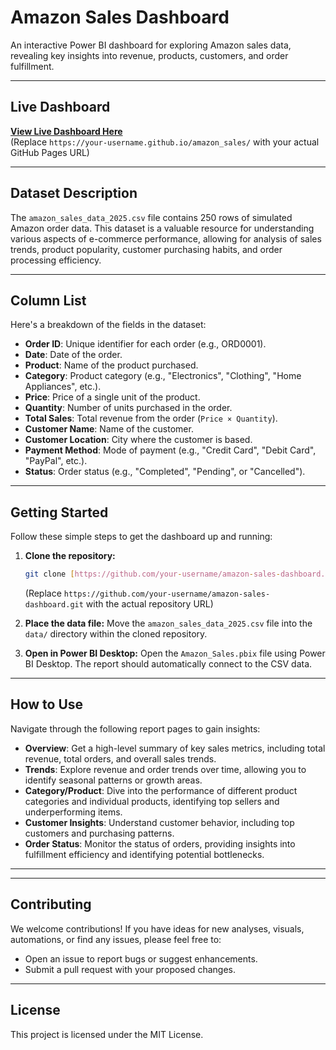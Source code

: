 # Amazon Sales Dashboard

An interactive Power BI dashboard for exploring Amazon sales data, revealing key insights into revenue, products, customers, and order fulfillment.

---
## Live Dashboard

<a href="https://longcherry1102.github.io/amazon_sales/" target="_blank"><b>View Live Dashboard Here</b></a><br>
(Replace `https://your-username.github.io/amazon_sales/` with your actual GitHub Pages URL)

---

## Dataset Description

The `amazon_sales_data_2025.csv` file contains 250 rows of simulated Amazon order data. This dataset is a valuable resource for understanding various aspects of e-commerce performance, allowing for analysis of sales trends, product popularity, customer purchasing habits, and order processing efficiency.

---

## Column List

Here's a breakdown of the fields in the dataset:

* **Order ID**: Unique identifier for each order (e.g., ORD0001).
* **Date**: Date of the order.
* **Product**: Name of the product purchased.
* **Category**: Product category (e.g., "Electronics", "Clothing", "Home Appliances", etc.).
* **Price**: Price of a single unit of the product.
* **Quantity**: Number of units purchased in the order.
* **Total Sales**: Total revenue from the order (`Price × Quantity`).
* **Customer Name**: Name of the customer.
* **Customer Location**: City where the customer is based.
* **Payment Method**: Mode of payment (e.g., "Credit Card", "Debit Card", "PayPal", etc.).
* **Status**: Order status (e.g., "Completed", "Pending", or "Cancelled").

---

## Getting Started

Follow these simple steps to get the dashboard up and running:

1.  **Clone the repository:**
    ```bash
    git clone [https://github.com/your-username/amazon-sales-dashboard.git](https://github.com/your-username/amazon-sales-dashboard.git)
    ```
    (Replace `https://github.com/your-username/amazon-sales-dashboard.git` with the actual repository URL)

2.  **Place the data file:**
    Move the `amazon_sales_data_2025.csv` file into the `data/` directory within the cloned repository.

3.  **Open in Power BI Desktop:**
    Open the `Amazon_Sales.pbix` file using Power BI Desktop. The report should automatically connect to the CSV data.

---

## How to Use

Navigate through the following report pages to gain insights:

* **Overview**: Get a high-level summary of key sales metrics, including total revenue, total orders, and overall sales trends.
* **Trends**: Explore revenue and order trends over time, allowing you to identify seasonal patterns or growth areas.
* **Category/Product**: Dive into the performance of different product categories and individual products, identifying top sellers and underperforming items.
* **Customer Insights**: Understand customer behavior, including top customers and purchasing patterns.
* **Order Status**: Monitor the status of orders, providing insights into fulfillment efficiency and identifying potential bottlenecks.

---
---

## Contributing

We welcome contributions! If you have ideas for new analyses, visuals, automations, or find any issues, please feel free to:

* Open an issue to report bugs or suggest enhancements.
* Submit a pull request with your proposed changes.

---

## License

This project is licensed under the MIT License.
